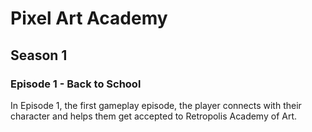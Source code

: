 # Pixel Art Academy

## Season 1

### Episode 1 - Back to School

In Episode 1, the first gameplay episode, the player connects with their character and helps them get accepted to Retropolis Academy of Art.
